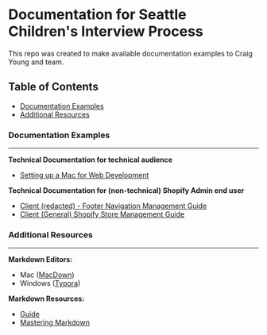 # Documentation for Seattle Children's Interview Process

This repo was created to make available documentation examples to Craig Young and team. 

## Table of Contents

- [Documentation Examples](#documentation-examples)
- [Additional Resources](#additional-resources)

### Documentation Examples
---
**Technical Documentation for technical audience**
- [Setting up a Mac for Web Development](https://gist.github.com/jeremybwilson/31a8a7deda0504128111c519812456ec)

**Technical Documentation for (non-technical) Shopify Admin end user**
- [Client (redacted) - Footer Navigation Management Guide](https://github.com/jeremybwilson/documentation-examples/blob/master/Client%20Redacted%20Store%20Footer%20Navigation%20Guide.md)
- [Client (General) Shopify Store Management Guide](https://github.com/jeremybwilson/documentation-examples/blob/master/Shopify%20MGMT%20Guide%20-%20Full.pdf)

### Additional Resources 
---
**Markdown Editors:**

- Mac ([MacDown](https://macdown.uranusjr.com/))
- Windows ([Typora](https://typora.io/))

**Markdown Resources:**

- [Guide](https://www.markdownguide.org/)
- [Mastering Markdown](https://guides.github.com/features/mastering-markdown/)
